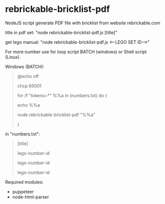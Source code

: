 # rebrickable-bricklist-pdf

NodeJS script generate PDF file with bricklist from website rebrickable.com



title in pdf set: "node rebrickable-bricklist-pdf.js [title]"

get lego manual: "node rebrickable-bricklist-pdf.js <--LEGO SET ID-->"

For more number use for loop script BATCH (windows) or Shell script (Linux).

Windows (BATCH):
> @echo off
>
> chcp 65001
>
> for /f "tokens=*" %%a in (numbers.txt) do (
>
>   echo %%a
>
>   node rebrickable-bricklist-pdf "%%a"
>
> )

in "numbers.txt":
> [title]
>
> lego-number-id
>
> lego-number-id
>
> lego-number-id


Required modules:
- puppeteer
- node-html-parser